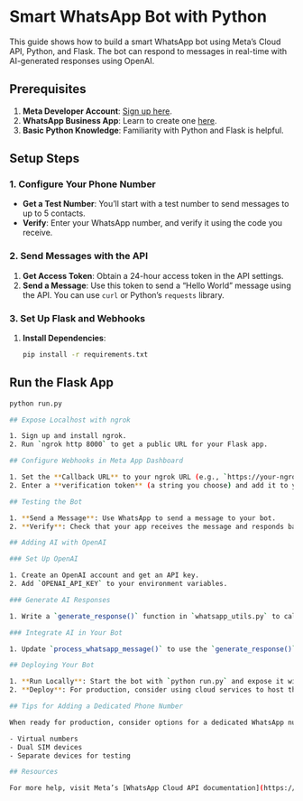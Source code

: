 # Smart WhatsApp Bot with Python

This guide shows how to build a smart WhatsApp bot using Meta’s Cloud API, Python, and Flask. The bot can respond to messages in real-time with AI-generated responses using OpenAI.

## Prerequisites

1. **Meta Developer Account**: [Sign up here](https://developers.facebook.com/).
2. **WhatsApp Business App**: Learn to create one [here](https://developers.facebook.com/docs/development/create-an-app/).
3. **Basic Python Knowledge**: Familiarity with Python and Flask is helpful.

## Setup Steps

### 1. Configure Your Phone Number

- **Get a Test Number**: You’ll start with a test number to send messages to up to 5 contacts.
- **Verify**: Enter your WhatsApp number, and verify it using the code you receive.

### 2. Send Messages with the API

1. **Get Access Token**: Obtain a 24-hour access token in the API settings.
2. **Send a Message**: Use this token to send a “Hello World” message using the API. You can use `curl` or Python’s `requests` library.

### 3. Set Up Flask and Webhooks

1. **Install Dependencies**:
   ```bash
   pip install -r requirements.txt
   ```

## Run the Flask App

```bash
python run.py

## Expose Localhost with ngrok

1. Sign up and install ngrok.
2. Run `ngrok http 8000` to get a public URL for your Flask app.

## Configure Webhooks in Meta App Dashboard

1. Set the **Callback URL** to your ngrok URL (e.g., `https://your-ngrok-url/webhook`).
2. Enter a **verification token** (a string you choose) and add it to your environment variables.

## Testing the Bot

1. **Send a Message**: Use WhatsApp to send a message to your bot.
2. **Verify**: Check that your app receives the message and responds back.

## Adding AI with OpenAI

### Set Up OpenAI

1. Create an OpenAI account and get an API key.
2. Add `OPENAI_API_KEY` to your environment variables.

### Generate AI Responses

1. Write a `generate_response()` function in `whatsapp_utils.py` to call OpenAI’s API for generating replies.

### Integrate AI in Your Bot

1. Update `process_whatsapp_message()` to use the `generate_response()` function.

## Deploying Your Bot

1. **Run Locally**: Start the bot with `python run.py` and expose it with ngrok for testing.
2. **Deploy**: For production, consider using cloud services to host the bot.

## Tips for Adding a Dedicated Phone Number

When ready for production, consider options for a dedicated WhatsApp number, such as:

- Virtual numbers
- Dual SIM devices
- Separate devices for testing

## Resources

For more help, visit Meta’s [WhatsApp Cloud API documentation](https://developers.facebook.com/docs/whatsapp/cloud-api).
```
